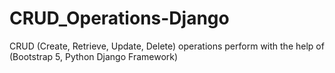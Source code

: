 # CRUD_Operations-Django
CRUD (Create, Retrieve, Update, Delete) operations perform with the help of (Bootstrap 5, Python Django Framework)
